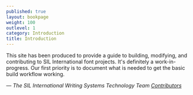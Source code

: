 ```yaml
---
published: true
layout: bookpage
weight: 100
outlevel: 1
category: Introduction
title: Introduction
---
```



This site has been produced to provide a guide to building, modifying, and contributing to SIL International font projects. It's definitely a work-in-progress. Our first priority is to document what is needed to get the basic build workflow working.

*&mdash; The SIL International Writing Systems Technology Team [Contributors]*

[on GitHub]: {{site.repourl}}
[Contributors]: https://github.com/silnrsi/silfontdev/AUTHORS.txt

